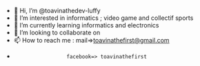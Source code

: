 - 👋 Hi, I’m @toavinathedev-luffy
- 👀 I’m interested in informatics ; video game and collectif sports 
- 🌱 I’m currently learning informatics and electronics
- 💞️ I’m looking to collaborate on 
- 📫 How to reach me : mail=>toavinathefirst@gmail.com
-                      facebook=> toavinathefirst
<!---
toavinathedev-luffy/toavinathedev-luffy is a ✨ special ✨ repository because its `README.md` (this file) appears on your GitHub profile.
You can click the Preview link to take a look at your changes.
--->
